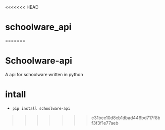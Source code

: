 <<<<<<< HEAD
# schoolware_api
=======
# Schoolware-api
A api for schoolware written in python

# intall
* ``` pip install schoolware-api ```
>>>>>>> c31bee10d8cb1dbad446bd717f8bf3f3f1e77aeb
